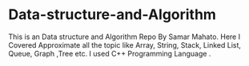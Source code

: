 # Data-structure-and-Algorithm
This is an Data structure and Algorithm Repo By Samar Mahato. Here I Covered Approximate all the topic like  Array, String, Stack, Linked List, Queue, Graph ,Tree etc. I used C++ Programming Language .
